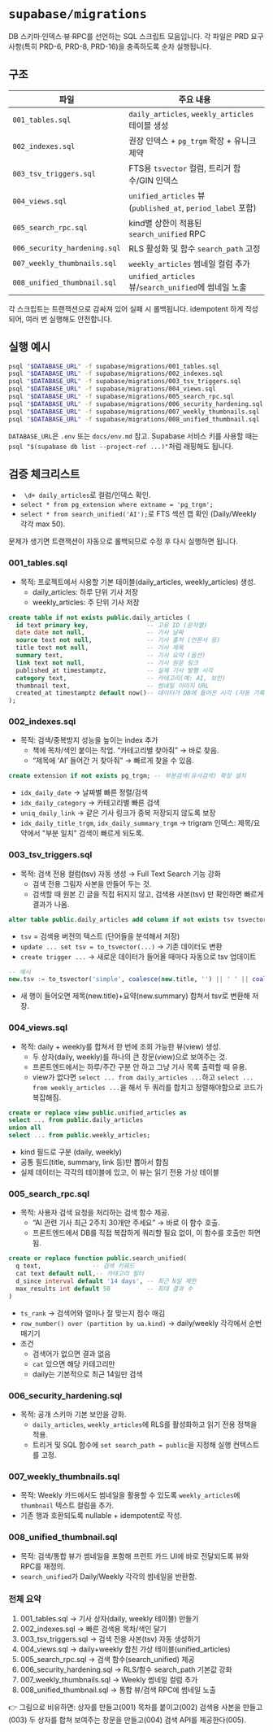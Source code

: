 # `supabase/migrations`

DB 스키마·인덱스·뷰·RPC를 선언하는 SQL 스크립트 모음입니다. 각 파일은
PRD 요구사항(특히 PRD-6, PRD-8, PRD-16)을 충족하도록 순차 실행됩니다.

## 구조

| 파일                   | 주요 내용                                                   |
| ---------------------- | ----------------------------------------------------------- |
| `001_tables.sql`       | `daily_articles`, `weekly_articles` 테이블 생성             |
| `002_indexes.sql`      | 권장 인덱스 + `pg_trgm` 확장 + 유니크 제약                  |
| `003_tsv_triggers.sql` | FTS용 `tsvector` 컬럼, 트리거 함수/GIN 인덱스               |
| `004_views.sql`        | `unified_articles` 뷰 (`published_at`, `period_label` 포함) |
| `005_search_rpc.sql`   | kind별 상한이 적용된 `search_unified` RPC                   |
| `006_security_hardening.sql` | RLS 활성화 및 함수 `search_path` 고정                         |
| `007_weekly_thumbnails.sql`  | `weekly_articles` 썸네일 컬럼 추가                         |
| `008_unified_thumbnail.sql`  | `unified_articles` 뷰/`search_unified`에 썸네일 노출         |

각 스크립트는 트랜잭션으로 감싸져 있어 실패 시 롤백됩니다. idempotent 하게 작성되어, 여러 번 실행해도 안전합니다.

## 실행 예시

```bash
psql "$DATABASE_URL" -f supabase/migrations/001_tables.sql
psql "$DATABASE_URL" -f supabase/migrations/002_indexes.sql
psql "$DATABASE_URL" -f supabase/migrations/003_tsv_triggers.sql
psql "$DATABASE_URL" -f supabase/migrations/004_views.sql
psql "$DATABASE_URL" -f supabase/migrations/005_search_rpc.sql
psql "$DATABASE_URL" -f supabase/migrations/006_security_hardening.sql
psql "$DATABASE_URL" -f supabase/migrations/007_weekly_thumbnails.sql
psql "$DATABASE_URL" -f supabase/migrations/008_unified_thumbnail.sql
```

`DATABASE_URL`은 `.env` 또는 `docs/env.md` 참고. Supabase 서비스 키를 사용할 때는 `psql "$(supabase db list --project-ref ...)"`처럼 래핑해도 됩니다.

## 검증 체크리스트

- `
\d+ daily_articles`로 컬럼/인덱스 확인.
- `select * from pg_extension where extname = 'pg_trgm';`
- `select * from search_unified('AI');`로 FTS 섹션 캡 확인 (Daily/Weekly 각각 max 50).

문제가 생기면 트랜잭션이 자동으로 롤백되므로 수정 후 다시 실행하면 됩니다.

### 001_tables.sql

- 목적: 프로젝트에서 사용할 기본 테이블(daily_articles, weekly_articles) 생성.
  - daily_articles: 하루 단위 기사 저장
  - weekly_articles: 주 단위 기사 저장

```sql
create table if not exists public.daily_articles (
  id text primary key,                -- 고유 ID (문자열)
  date date not null,                 -- 기사 날짜
  source text not null,               -- 기사 출처 (언론사 등)
  title text not null,                -- 기사 제목
  summary text,                       -- 기사 요약 (옵션)
  link text not null,                 -- 기사 원문 링크
  published_at timestamptz,           -- 실제 기사 발행 시각
  category text,                      -- 카테고리(예: AI, 보안)
  thumbnail text,                     -- 썸네일 이미지 URL
  created_at timestamptz default now()-- 데이터가 DB에 들어온 시각 (자동 기록)
);
```

### 002_indexes.sql

- 목적: 검색/중복방지 성능을 높이는 index 추가
  - 책에 목차/색인 붙이는 작업. “카테고리별 찾아줘” → 바로 찾음.
  - “제목에 ‘AI’ 들어간 거 찾아줘” → 빠르게 찾을 수 있음.

```sql
create extension if not exists pg_trgm; -- 부분검색(유사검색) 확장 설치
```

- `idx_daily_date` → 날짜별 빠른 정렬/검색
- `idx_daily_category` → 카테고리별 빠른 검색
- `uniq_daily_link` → 같은 기사 링크가 중복 저장되지 않도록 보장
- `idx_daily_title_trgm`, `idx_daily_summary_trgm` → trigram 인덱스: 제목/요약에서 "부분 일치" 검색이 빠르게 되도록.

### 003_tsv_triggers.sql

- 목적: 검색 전용 컬럼(tsv) 자동 생성 → Full Text Search 기능 강화
  - 검색 전용 그림자 사본을 만들어 두는 것.
  - 검색할 때 원본 긴 글을 직접 뒤지지 않고, 검색용 사본(tsv) 만 확인하면 빠르게 결과가 나옴.

```sql
alter table public.daily_articles add column if not exists tsv tsvector;
```

- `tsv` = 검색용 버전의 텍스트 (단어들을 분석해서 저장)
- `update ... set tsv = to_tsvector(...)` → 기존 데이터도 변환
- `create trigger ...` → 새로운 데이터가 들어올 때마다 자동으로 tsv 업데이트

```sql
-- 예시
new.tsv := to_tsvector('simple', coalesce(new.title, '') || ' ' || coalesce(new.summary, ''));
```

- 새 행이 들어오면 제목(new.title)+요약(new.summary) 합쳐서 tsv로 변환해 저장.

### 004_views.sql

- 목적: daily + weekly를 합쳐서 한 번에 조회 가능한 뷰(view) 생성.
  - 두 상자(daily, weekly)를 하나의 큰 창문(view)으로 보여주는 것.
  - 프론트엔드에서는 하루/주간 구분 안 하고 그냥 기사 목록 출력할 때 유용.
  - view가 없다면 `select ... from daily_articles ...`하고 `select ... from weekly_articles ...`을 해서 두 쿼리를 합치고 정렬해야함으로 코드가 복잡해짐.

```sql
create or replace view public.unified_articles as
select ... from public.daily_articles
union all
select ... from public.weekly_articles;
```

- kind 필드로 구분 (daily, weekly)
- 공통 필드(title, summary, link 등)만 뽑아서 합침
- 실제 데이터는 각각의 테이블에 있고, 이 뷰는 읽기 전용 가상 테이블

### 005_search_rpc.sql

- 목적: 사용자 검색 요청을 처리하는 검색 함수 제공.
  - “AI 관련 기사 최근 2주치 30개만 주세요” → 바로 이 함수 호출.
  - 프론트엔드에서 DB를 직접 복잡하게 쿼리할 필요 없이, 이 함수를 호출만 하면 됨.

```sql
create or replace function public.search_unified(
  q text,              -- 검색 키워드
  cat text default null,-- 카테고리 필터
  d_since interval default '14 days', -- 최근 N일 제한
  max_results int default 50          -- 최대 결과 수
)
```

- `ts_rank` → 검색어와 얼마나 잘 맞는지 점수 매김
- `row_number() over (partition by ua.kind)` → daily/weekly 각각에서 순번 매기기
- 조건
  - 검색어가 없으면 결과 없음
  - `cat` 있으면 해당 카테고리만
  - daily는 기본적으로 최근 14일만 검색

### 006_security_hardening.sql

- 목적: 공개 스키마 기본 보안을 강화.
  - `daily_articles`, `weekly_articles`에 RLS를 활성화하고 읽기 전용 정책을 적용.
  - 트리거 및 SQL 함수에 `set search_path = public`을 지정해 실행 컨텍스트를 고정.

### 007_weekly_thumbnails.sql

- 목적: Weekly 카드에서도 썸네일을 활용할 수 있도록 `weekly_articles`에 `thumbnail` 텍스트 컬럼을 추가.
- 기존 행과 호환되도록 nullable + idempotent로 작성.

### 008_unified_thumbnail.sql

- 목적: 검색/통합 뷰가 썸네일을 포함해 프런트 카드 UI에 바로 전달되도록 뷰와 RPC를 재정의.
- `search_unified`가 Daily/Weekly 각각의 썸네일을 반환함.

### 전체 요약

1. 001_tables.sql → 기사 상자(daily, weekly 테이블) 만들기
2. 002_indexes.sql → 빠른 검색용 목차/색인 달기
3. 003_tsv_triggers.sql → 검색 전용 사본(tsv) 자동 생성하기
4. 004_views.sql → daily+weekly 합친 가상 테이블(unified_articles)
5. 005_search_rpc.sql → 검색 함수(search_unified) 제공
6. 006_security_hardening.sql → RLS/함수 search_path 기본값 강화
7. 007_weekly_thumbnails.sql → Weekly 썸네일 컬럼 추가
8. 008_unified_thumbnail.sql → 통합 뷰/검색 RPC에 썸네일 노출

👉 그림으로 비유하면:
상자를 만들고(001)
목차를 붙이고(002)
검색용 사본을 만들고(003)
두 상자를 합쳐 보여주는 창문을 만들고(004)
검색 API를 제공한다(005).
